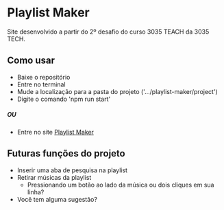 # Playlist Maker
Site desenvolvido a partir do 2º desafio do curso 3035 TEACH da 3035 TECH.
## Como usar
- Baixe o repositório
- Entre no terminal
- Mude a localização para a pasta do projeto ('.../playlist-maker/project')
- Digite o comando 'npm run start'
##### OU
- Entre no site [Playlist Maker](https://arthurbertoti.github.io/profile/portfolio/playlist-maker/index.html)
## Futuras funções do projeto
* Inserir uma aba de pesquisa na playlist
* Retirar músicas da playlist
   * Pressionando um botão ao lado da música ou dois cliques em sua linha?
* Você tem alguma sugestão?
